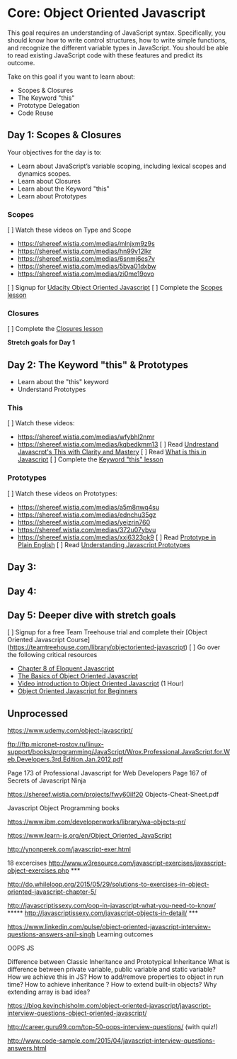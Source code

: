 
# Core: Object Oriented Javascript

This goal requires an understanding of JavaScript syntax. Specifically, you should know how to write control structures, how to write simple functions, and recognize the different variable types in JavaScript. You should be able to read existing JavaScript code with these features and predict its outcome.

Take on this goal if you want to learn about:

- Scopes & Closures
- The Keyword "this"
- Prototype Delegation
- Code Reuse


## Day 1: Scopes & Closures

Your objectives for the day is to:

- Learn about JavaScript’s variable scoping, including lexical scopes and dynamics scopes.
- Learn about Closures
- Learn about the Keyword "this"
- Learn about Prototypes

### Scopes

[ ] Watch these videos on Type and Scope
- https://shereef.wistia.com/medias/mlnjxm9z9s
- https://shereef.wistia.com/medias/hn99v12lkr
- https://shereef.wistia.com/medias/6snmj6es7v
- https://shereef.wistia.com/medias/5bva01dxbw
- https://shereef.wistia.com/medias/zi0me19ovo

[ ] Signup for [Udacity Object Oriented Javascript][udacity]
[ ] Complete the [Scopes lesson][udacity]

### Closures

[ ] Complete the [Closures lesson][udacity]


**Stretch goals for Day 1**


## Day 2: The Keyword "this" & Prototypes

- Learn about the "this" keyword
- Understand Prototypes

### This

[ ] Watch these videos:
- https://shereef.wistia.com/medias/wfybhl2nmr
- https://shereef.wistia.com/medias/kqbedkmm13
[ ] Read [Undrestand Javascrpt's This with Clarity and Mastery](http://javascriptissexy.com/understand-javascripts-this-with-clarity-and-master-it/)
[ ] Read [What is this in Javascript](http://www.code-sample.com/2015/06/what-is-this-in-javascript.html)
[ ] Complete the [Keyword "this" lesson][udacity]

### Prototypes

[ ] Watch these videos on Prototypes:
- https://shereef.wistia.com/medias/a5m8nwq4su
- https://shereef.wistia.com/medias/ednchu35gz
- https://shereef.wistia.com/medias/yejzrin760
- https://shereef.wistia.com/medias/372u07ybvu
- https://shereef.wistia.com/medias/xxj6323pk9
[ ] Read [Prototype in Plain English](http://javascriptissexy.com/javascript-prototype-in-plain-detailed-language/)
[ ] Read [Understanding Javascript Prototypes](https://javascriptweblog.wordpress.com/2010/06/07/understanding-javascript-prototypes/)

## Day 3: 

## Day 4:

## Day 5: Deeper dive with stretch goals

[ ] Signup for a free Team Treehouse trial and complete their [Object Oriented Javascript Course] (https://teamtreehouse.com/library/objectoriented-javascript)
[ ] Go over the following critical resources
- [Chapter 8 of Eloquent Javascript](http://eloquentjavascript.net/1st_edition/chapter8.html)
- [The Basics of Object Oriented Javascript](https://code.tutsplus.com/tutorials/the-basics-of-object-oriented-javascript--net-7670)
- [Video introduction to Object Oriented Javascript](https://www.youtube.com/watch?v=O8wwnhdkPE4) (1 Hour)
- [Object Oriented Javascript for Beginners](https://developer.mozilla.org/en-US/docs/Learn/JavaScript/Objects/Object-oriented_JS)


## Unprocessed





https://www.udemy.com/object-javascript/


ftp://ftp.micronet-rostov.ru/linux-support/books/programming/JavaScript/Wrox.Professional.JavaScript.for.Web.Developers.3rd.Edition.Jan.2012.pdf

Page 173 of Professional Javascript for Web Developers
Page 167 of Secrets of Javascript Ninja

https://shereef.wistia.com/projects/fwy60ilf20
Objects-Cheat-Sheet.pdf

Javascript Object Programming books

https://www.ibm.com/developerworks/library/wa-objects-pr/

https://www.learn-js.org/en/Object_Oriented_JavaScript

http://ynonperek.com/javascript-exer.html


18 excercises
http://www.w3resource.com/javascript-exercises/javascript-object-exercises.php ***


http://do.whileloop.org/2015/05/29/solutions-to-exercises-in-object-oriented-javascript-chapter-5/


http://javascriptissexy.com/oop-in-javascript-what-you-need-to-know/ *****
http://javascriptissexy.com/javascript-objects-in-detail/ ***

https://www.linkedin.com/pulse/object-oriented-javascript-interview-questions-answers-anil-singh Learning outcomes


OOPS JS

Difference between Classic Inheritance and Prototypical Inheritance
What is difference between private variable, public variable and static variable? How we achieve this in JS?
How to add/remove properties to object in run time?
How to achieve inheritance ?
How to extend built-in objects?
Why extending array is bad idea?


https://blog.kevinchisholm.com/object-oriented-javascript/javascript-interview-questions-object-oriented-javascript/

http://career.guru99.com/top-50-oops-interview-questions/ (with quiz!)



http://www.code-sample.com/2015/04/javascript-interview-questions-answers.html


[udacity]: https://www.udacity.com/course/object-oriented-javascript--ud015
